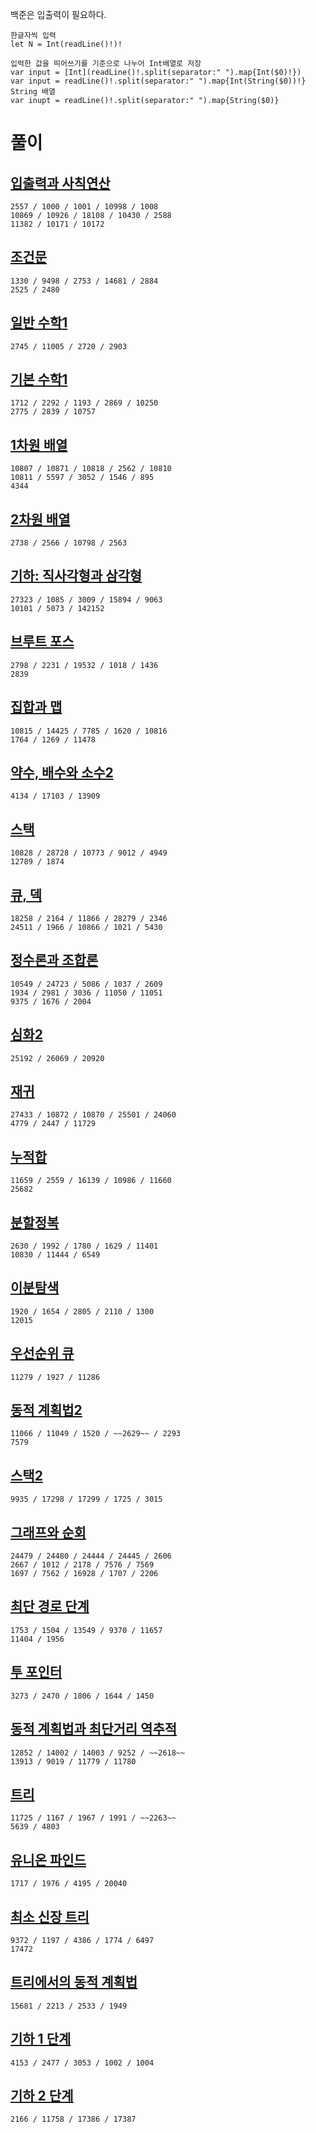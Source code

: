 백준은 입출력이 필요하다.   
```
한글자씩 입력
let N = Int(readLine()!)!

입력한 값을 띄어쓰기를 기준으로 나누어 Int배열로 저장
var input = [Int](readLine()!.split(separator:" ").map{Int($0)!})
var input = readLine()!.split(separator:" ").map{Int(String($0))!}
String 배열
var inupt = readLine()!.split(separator:" ").map{String($0)}
```

# 풀이
## [입출력과 사칙연산](https://github.com/ww5702/Swift_Coding_Test/blob/main/BAEKJOON/%EC%9E%85%EC%B6%9C%EB%A0%A5%EA%B3%BC%20%EC%82%AC%EC%B9%99%EC%97%B0%EC%82%B0/README.md)   
```
2557 / 1000 / 1001 / 10998 / 1008
10869 / 10926 / 18108 / 10430 / 2588
11382 / 10171 / 10172
```
## [조건문](https://github.com/ww5702/Swift_Coding_Test/blob/main/BAEKJOON/%EC%A1%B0%EA%B1%B4%EB%AC%B8/README.md)   
```
1330 / 9498 / 2753 / 14681 / 2884
2525 / 2480
```
## [일반 수학1](https://github.com/ww5702/Swift_Coding_Test/tree/main/BAEKJOON/%EC%9D%BC%EB%B0%98%20%EC%88%98%ED%95%991)   
```
2745 / 11005 / 2720 / 2903
```
## [기본 수학1](https://github.com/ww5702/Swift_Coding_Test/tree/main/BAEKJOON/%EA%B8%B0%EB%B3%B8%20%EC%88%98%ED%95%991)   
```
1712 / 2292 / 1193 / 2869 / 10250
2775 / 2839 / 10757
```
## [1차원 배열](https://github.com/ww5702/Swift_Coding_Test/blob/main/BAEKJOON/1%EC%B0%A8%EC%9B%90%20%EB%B0%B0%EC%97%B4/README.md)   
```
10807 / 10871 / 10818 / 2562 / 10810
10811 / 5597 / 3052 / 1546 / 895
4344
```
## [2차원 배열](https://github.com/ww5702/Swift_Coding_Test/tree/main/BAEKJOON/2%EC%B0%A8%EC%9B%90%20%EB%B0%B0%EC%97%B4)
```
2738 / 2566 / 10798 / 2563
```
## [기하: 직사각형과 삼각형](https://github.com/ww5702/Swift_Coding_Test/tree/main/BAEKJOON/%EA%B8%B0%ED%95%98:%20%EC%A7%81%EC%82%AC%EA%B0%81%ED%98%95%EA%B3%BC%20%EC%82%BC%EA%B0%81%ED%98%95)   
```
27323 / 1085 / 3009 / 15894 / 9063
10101 / 5073 / 142152
```
## [브루트 포스](https://github.com/ww5702/Swift_Coding_Test/blob/main/BAEKJOON/%EB%B8%8C%EB%A3%A8%ED%8A%B8%20%ED%8F%AC%EC%8A%A4/README.md)   
```
2798 / 2231 / 19532 / 1018 / 1436
2839
```
## [집합과 맵](https://github.com/ww5702/Swift_Coding_Test/tree/main/BAEKJOON/%EC%A7%91%ED%95%A9%EA%B3%BC%20%EB%A7%B5)
```
10815 / 14425 / 7785 / 1620 / 10816
1764 / 1269 / 11478
```
## [약수, 배수와 소수2](https://github.com/ww5702/Swift_Coding_Test/tree/main/BAEKJOON/%EC%95%BD%EC%88%98%2C%20%EB%B0%B0%EC%88%98%EC%99%80%20%EC%86%8C%EC%88%982)
```
4134 / 17103 / 13909
```
## [스택](https://github.com/ww5702/Swift_Coding_Test/blob/main/BAEKJOON/%EC%8A%A4%ED%83%9D/README.md)   
```
10828 / 28728 / 10773 / 9012 / 4949
12789 / 1874
```
## [큐, 덱](https://github.com/ww5702/Swift_Coding_Test/blob/main/BAEKJOON/%ED%81%90,%20%EB%8D%B1/README.md)   
```
18258 / 2164 / 11866 / 28279 / 2346
24511 / 1966 / 10866 / 1021 / 5430
```
## [정수론과 조합론](https://github.com/ww5702/Swift_Coding_Test/blob/main/BAEKJOON/%EC%A0%95%EC%88%98%EB%A1%A0%20%EB%B0%8F%20%EC%A1%B0%ED%95%A9%EB%A1%A0/README.md)   
```
10549 / 24723 / 5086 / 1037 / 2609
1934 / 2981 / 3036 / 11050 / 11051
9375 / 1676 / 2004
```
## [심화2](https://github.com/ww5702/Swift_Coding_Test/tree/main/BAEKJOON/%EC%8B%AC%ED%99%942)   
```
25192 / 26069 / 20920
```
## [재귀](https://github.com/ww5702/Swift_Coding_Test/blob/main/BAEKJOON/%EC%9E%AC%EA%B7%80/README.md)   
```
27433 / 10872 / 10870 / 25501 / 24060
4779 / 2447 / 11729
```
## [누적합](https://github.com/ww5702/Swift_Coding_Test/blob/main/BAEKJOON/%EB%88%84%EC%A0%81%20%ED%95%A9/README.md)
```
11659 / 2559 / 16139 / 10986 / 11660
25682
```
## [분할정복](https://github.com/ww5702/Swift_Coding_Test/tree/main/BAEKJOON/%EB%B6%84%ED%95%A0%EC%A0%95%EB%B3%B5)   
```
2630 / 1992 / 1780 / 1629 / 11401
10830 / 11444 / 6549   
```
## [이분탐색](https://github.com/ww5702/Swift_Coding_Test/tree/main/BAEKJOON/%EC%9D%B4%EB%B6%84%20%ED%83%90%EC%83%89)
```
1920 / 1654 / 2805 / 2110 / 1300
12015
```
## [우선순위 큐](https://github.com/ww5702/Swift_Coding_Test/tree/main/BAEKJOON/%EC%9A%B0%EC%84%A0%EC%88%9C%EC%9C%84%20%ED%81%90)   
```
11279 / 1927 / 11286  
```
## [동적 계획법2](https://github.com/ww5702/Swift_Coding_Test/blob/main/BAEKJOON/%EB%8F%99%EC%A0%81%20%EA%B3%84%ED%9A%8D%EB%B2%952/README.md)   
```
11066 / 11049 / 1520 / ~~2629~~ / 2293
7579
```
## [스택2](https://github.com/ww5702/Swift_Coding_Test/tree/main/BAEKJOON/%EC%8A%A4%ED%83%9D2)   
```
9935 / 17298 / 17299 / 1725 / 3015 
```
## [그래프와 순회](https://github.com/ww5702/Swift_Coding_Test/tree/main/BAEKJOON/%EA%B7%B8%EB%9E%98%ED%94%84%EC%99%80%20%EC%88%9C%ED%9A%8C)   
```
24479 / 24480 / 24444 / 24445 / 2606
2667 / 1012 / 2178 / 7576 / 7569
1697 / 7562 / 16928 / 1707 / 2206
```
## [최단 경로 단계](https://github.com/ww5702/Swift_Coding_Test/tree/main/BAEKJOON/%EC%B5%9C%EB%8B%A8%20%EA%B2%BD%EB%A1%9C%20%EB%8B%A8%EA%B3%84)   
```
1753 / 1504 / 13549 / 9370 / 11657
11404 / 1956
```
## [투 포인터](https://github.com/ww5702/Swift_Coding_Test/tree/main/BAEKJOON/%ED%88%AC%20%ED%8F%AC%EC%9D%B8%ED%84%B0)   
```
3273 / 2470 / 1806 / 1644 / 1450
```
## [동적 계획법과 최단거리 역추적](https://github.com/ww5702/Swift_Coding_Test/tree/main/BAEKJOON/%EB%8F%99%EC%A0%81%20%EA%B3%84%ED%9A%8D%EB%B2%95%EA%B3%BC%20%EC%B5%9C%EB%8B%A8%EA%B1%B0%EB%A6%AC%20%EC%97%AD%EC%B6%94%EC%A0%81)
```
12852 / 14002 / 14003 / 9252 / ~~2618~~
13913 / 9019 / 11779 / 11780
```
## [트리](https://github.com/ww5702/Swift_Coding_Test/tree/main/BAEKJOON/%ED%8A%B8%EB%A6%AC)   
```
11725 / 1167 / 1967 / 1991 / ~~2263~~
5639 / 4803
```
## [유니온 파인드](https://github.com/ww5702/Swift_Coding_Test/tree/main/BAEKJOON/%EC%9C%A0%EB%8B%88%EC%98%A8%20%ED%8C%8C%EC%9D%B8%EB%93%9C)   
```
1717 / 1976 / 4195 / 20040
```
## [최소 신장 트리](https://github.com/ww5702/Swift_Coding_Test/tree/main/BAEKJOON/%EC%B5%9C%EC%86%8C%20%EC%8B%A0%EC%9E%A5%20%ED%8A%B8%EB%A6%AC)   
```
9372 / 1197 / 4386 / 1774 / 6497
17472
```
## [트리에서의 동적 계획법](https://github.com/ww5702/Swift_Coding_Test/tree/main/BAEKJOON/%ED%8A%B8%EB%A6%AC%EC%97%90%EC%84%9C%EC%9D%98%20%EB%8F%99%EC%A0%81%20%EA%B3%84%ED%9A%8D%EB%B2%95)   
```
15681 / 2213 / 2533 / 1949 
```
## [기하 1 단계](https://github.com/ww5702/Swift_Coding_Test/blob/main/BAEKJOON/%EA%B8%B0%ED%95%98%201%20%EB%8B%A8%EA%B3%84/README.md)   
```
4153 / 2477 / 3053 / 1002 / 1004
```
## [기하 2 단계](https://github.com/ww5702/Swift_Coding_Test/tree/main/BAEKJOON/%EA%B8%B0%ED%95%98%202%20%EB%8B%A8%EA%B3%84)   
```
2166 / 11758 / 17386 / 17387
```
